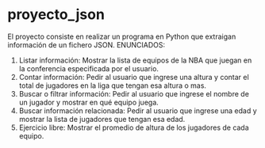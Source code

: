 # proyecto_json
El proyecto consiste en realizar un programa en Python que extraigan información de un fichero JSON.
ENUNCIADOS:
1. Listar información: Mostrar la lista de equipos de la NBA que juegan en la conferencia especificada por el usuario.
2. Contar información: Pedir al usuario que ingrese una altura y contar el total de jugadores en la liga que tengan esa altura o mas.
3. Buscar o filtrar información: Pedir al usuario que ingrese el nombre de un jugador y mostrar en qué equipo juega.
4. Buscar información relacionada: Pedir al usuario que ingrese una edad y mostrar la lista de jugadores que tengan esa edad.
5. Ejercicio libre: Mostrar el promedio de altura de los jugadores de cada equipo.
